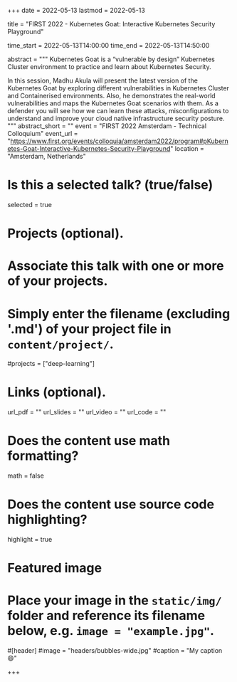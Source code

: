 +++
date = 2022-05-13
lastmod = 2022-05-13

title = "FIRST 2022 - Kubernetes Goat: Interactive Kubernetes Security Playground"

time_start = 2022-05-13T14:00:00
time_end = 2022-05-13T14:50:00

abstract = """
Kubernetes Goat is a “vulnerable by design” Kubernetes Cluster environment to practice and learn about Kubernetes Security.

In this session, Madhu Akula will present the latest version of the Kubernetes Goat by exploring different vulnerabilities in Kubernetes Cluster and Containerised environments. Also, he demonstrates the real-world vulnerabilities and maps the Kubernetes Goat scenarios with them. As a defender you will see how we can learn these attacks, misconfigurations to understand and improve your cloud native infrastructure security posture.
"""
abstract_short = ""
event = "FIRST 2022 Amsterdam - Technical Colloquium"
event_url = "https://www.first.org/events/colloquia/amsterdam2022/program#pKubernetes-Goat-Interactive-Kubernetes-Security-Playground"
location = "Amsterdam, Netherlands"

# Is this a selected talk? (true/false)
selected = true

# Projects (optional).
#   Associate this talk with one or more of your projects.
#   Simply enter the filename (excluding '.md') of your project file in `content/project/`.
#projects = ["deep-learning"]

# Links (optional).
url_pdf = ""
url_slides = ""
url_video = ""
url_code = ""

# Does the content use math formatting?
math = false

# Does the content use source code highlighting?
highlight = true

# Featured image
# Place your image in the `static/img/` folder and reference its filename below, e.g. `image = "example.jpg"`.

#[header]
#image = "headers/bubbles-wide.jpg"
#caption = "My caption :smile:"

+++
